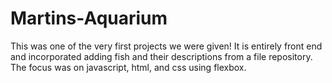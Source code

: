 # Martins-Aquarium

This was one of the very first projects we were given! It is entirely front end and incorporated adding fish and their descriptions from a file repository. The focus was on javascript, html, and css using flexbox.

